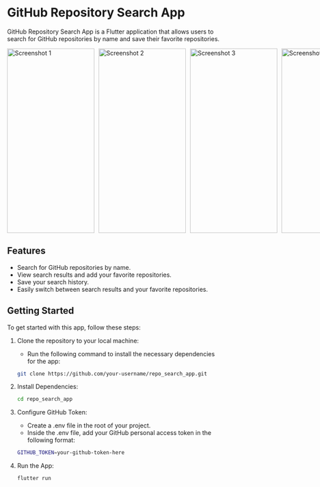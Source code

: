 # GitHub Repository Search App

GitHub Repository Search App is a Flutter application that allows users to search for GitHub repositories by name and save their favorite repositories.

<div style="display: flex; flex-direction: row;">
  <img src="https://i.imgur.com/49wJlIZ.png" alt="Screenshot 1" width="204" height="431" style="margin-right: 10px;">
  <img src="https://i.imgur.com/GWCCL7U.png" alt="Screenshot 2" width="204" height="431" style="margin-right: 10px;">
  <img src="https://i.imgur.com/WpnK6k5.png" alt="Screenshot 3" width="204" height="431" style="margin-right: 10px;">
  <img src="https://i.imgur.com/rVjyTKD.png" alt="Screenshot 4" width="204" height="431">
</div>


## Features
- Search for GitHub repositories by name.
- View search results and add your favorite repositories.
- Save your search history.
- Easily switch between search results and your favorite repositories.

## Getting Started

To get started with this app, follow these steps:

1. Clone the repository to your local machine:
   - Run the following command to install the necessary dependencies for the app:

   ```bash
   git clone https://github.com/your-username/repo_search_app.git

3. Install Dependencies:

   ```bash
   cd repo_search_app

4. Configure GitHub Token:
   - Create a .env file in the root of your project.
   - Inside the .env file, add your GitHub personal access token in the following format:
   ```bash
   GITHUB_TOKEN=your-github-token-here

3. Run the App:

   ```bash
   flutter run
   
